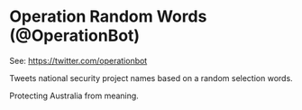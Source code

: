 # Operation Random Words (@OperationBot)

See: https://twitter.com/operationbot

Tweets national security project names based on a random selection words.

Protecting Australia from meaning.